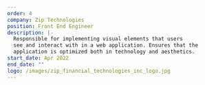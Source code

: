 ```yaml
---
order: 4
company: Zip Technologies
position: Front End Engineer
description: |-
  Responsible for implementing visual elements that users
  see and interact with in a web application. Ensures that the
  application is optimized both in technology and aesthetics.
start_date: Apr 2022
end_date: ""
logo: /images/zip_financial_technologies_inc_logo.jpg
---
```

